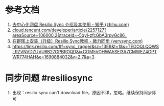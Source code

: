# 参考文档

1. [去中心化网盘 Resilio Sync 介绍及其使用 - 知乎 (zhihu.com)](https://zhuanlan.zhihu.com/p/556523750)
2. [cloud.tencent.com/developer/article/2257127?areaSource=106000.2&traceId=-5qyl-zfcGbA3rpvGc86_](https://cloud.tencent.com/developer/article/2257127?areaSource=106000.2&traceId=-5qyl-zfcGbA3rpvGc86_)
3. [在群晖上安装（升级）Resilio Sync教程 - 微力同步 (verysync.com)](http://www.verysync.com/install-resilio-sync-on-dsm)
4. https://link.resilio.com/#f=sync_zagger&sz=13E8&t=1&s=TEOOQLQQWSLRZVNVDZUVU6B27GPBROQD&i=COM5VOHWA5SEI3A7CMWEZ4GPTWR774HAH&e=1690884032&v=2.7&a=3
# 同步问题 #resiliosync 
1. 出现：resilio sync can't download file，原因不详，忽略。继续保持同步即可